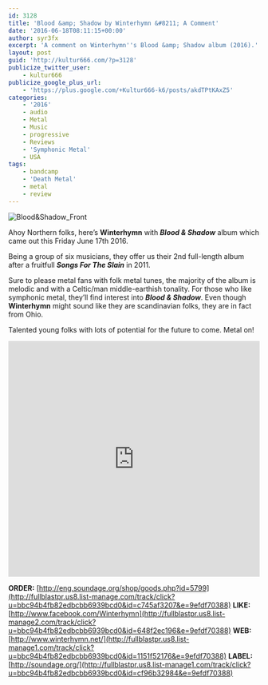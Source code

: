 ```yaml
---
id: 3128
title: 'Blood &amp; Shadow by Winterhymn &#8211; A Comment'
date: '2016-06-18T08:11:15+00:00'
author: syr3fx
excerpt: 'A comment on Winterhymn''s Blood &amp; Shadow album (2016).'
layout: post
guid: 'http://kultur666.com/?p=3128'
publicize_twitter_user:
    - kultur666
publicize_google_plus_url:
    - 'https://plus.google.com/+Kultur666-k6/posts/akdTPtKAxZ5'
categories:
    - '2016'
    - audio
    - Metal
    - Music
    - progressive
    - Reviews
    - 'Symphonic Metal'
    - USA
tags:
    - bandcamp
    - 'Death Metal'
    - metal
    - review
---
```


![Blood&amp;Shadow_Front](http://localhost:8080/wp-content/uploads/2016/06/bloodshadow_front.jpg)

Ahoy Northern folks, here’s **Winterhymn** with ***Blood &amp; Shadow*** album which came out this Friday June 17th 2016.

Being a group of six musicians, they offer us their 2nd full-length album after a fruitfull ***Songs For The Slain*** in 2011.

Sure to please metal fans with folk metal tunes, the majority of the album is melodic and with a Celtic/man middle-earthish tonality. For those who like symphonic metal, they’ll find interest into ***Blood &amp; Shadow***. Even though **Winterhymn** might sound like they are scandinavian folks, they are in fact from Ohio.

Talented young folks with lots of potential for the future to come. Metal on!

<iframe style="border: 0; width: 100%; height: 472px;" src="https://bandcamp.com/EmbeddedPlayer/album=805297409/size=large/bgcol=333333/linkcol=e99708/tracklist=false/transparent=true/" seamless></iframe>

**ORDER:** [http://eng.soundage.org/shop/goods.php?id=5799](http://fullblastpr.us8.list-manage.com/track/click?u=bbc94b4fb82edbcbb6939bcd0&id=c745af3207&e=9efdf70388)
**LIKE:** [http://www.facebook.com/Winterhymn](http://fullblastpr.us8.list-manage2.com/track/click?u=bbc94b4fb82edbcbb6939bcd0&id=648f2ec196&e=9efdf70388)
**WEB:** [http://www.winterhymn.net/](http://fullblastpr.us8.list-manage1.com/track/click?u=bbc94b4fb82edbcbb6939bcd0&id=1151f52176&e=9efdf70388)
**LABEL:** [http://soundage.org/](http://fullblastpr.us8.list-manage1.com/track/click?u=bbc94b4fb82edbcbb6939bcd0&id=cf96b32984&e=9efdf70388)